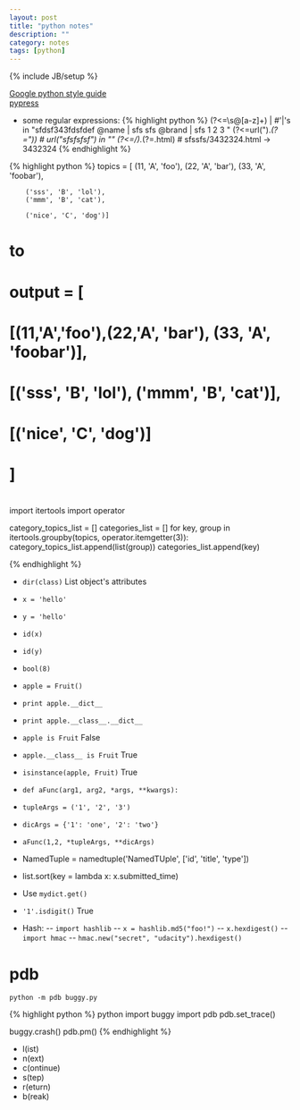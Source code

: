 ```yaml
---
layout: post
title: "python notes"
description: ""
category: notes
tags: [python]
---
```

{% include JB/setup %}
  
[Google python style guide](http://google-styleguide.googlecode.com/svn/trunk/pyguide.html)  
[pypress](http://laoqiu.com)

- some regular expressions:
{% highlight python %}
(?<=\s@[a-z]+) \| #'|'s  in "sfdsf343fdsfdef @name | sfs sfs @brand | sfs 1 2 3 "
(?<=url\(").*(?="\)) # url("sfsfsfsf") in ""
(?<=\/).*(?=\.html) # sfssfs/3432324.html -> 3432324
{% endhighlight %}

{% highlight python %}
topics = [
        (11, 'A', 'foo'),
        (22, 'A', 'bar'),
        (33, 'A', 'foobar'),
        
        ('sss', 'B', 'lol'),
        ('mmm', 'B', 'cat'),
        
        ('nice', 'C', 'dog')]

# to 
# output = [
#       [(11,'A','foo'),(22,'A', 'bar'), (33, 'A', 'foobar')],
#       [('sss', 'B', 'lol'), ('mmm', 'B', 'cat')],
#       [('nice', 'C', 'dog')]
#       ]
#
#
#
#

import itertools
import operator

category_topics_list = []
categories_list = []
for key, group in itertools.groupby(topics, operator.itemgetter(3)):
    category_topics_list.append(list(group))
    categories_list.append(key)


{% endhighlight %}

- `dir(class)` List object's attributes
- `x = 'hello'`
- `y = 'hello'`
- `id(x)`
- `id(y)`
  
- `bool(8)`
  
- `apple = Fruit()`
- `print apple.__dict__`
- `print apple.__class__.__dict__`
- `apple is Fruit` False
- `apple.__class__ is Fruit` True
- `isinstance(apple, Fruit)` True
  
- `def aFunc(arg1, arg2, *args, **kwargs):`
- `tupleArgs = ('1', '2', '3')`
- `dicArgs = {'1': 'one', '2': 'two'}`
- `aFunc(1,2, *tupleArgs, **dicArgs)`
  
- NamedTuple = namedtuple('NamedTUple', ['id', 'title', 'type'])
- list.sort(key = lambda x: x.submitted_time)
- Use `mydict.get()`

- `'1'.isdigit()` True
  
- Hash:
-- `import hashlib`
-- `x = hashlib.md5("foo!")`
-- `x.hexdigest()`
-- `import hmac`
-- `hmac.new("secret", "udacity").hexdigest()`


pdb
===
`python -m pdb buggy.py`

{% highlight python %}
python
import buggy
import pdb
pdb.set_trace()

buggy.crash()
pdb.pm()
{% endhighlight %}

- l(ist)
- n(ext)
- c(ontinue)
- s(tep)
- r(eturn)
- b(reak)



